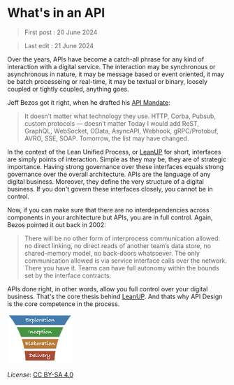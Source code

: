# What's in an API

> First post : 20 June 2024

> Last edit : 21 June 2024

Over the years, APIs have become a catch-all phrase for any kind of interaction with a digital service. The interaction may be synchronous or asynchronous in nature, it may be message based or event oriented, it may be batch processeing or real-time, it may be textual or binary, loosely coupled or tightly coupled, anything goes.

Jeff Bezos got it right, when he drafted his [API Mandate](/References/api-mandate.md):
> It doesn’t matter what technology they use. HTTP, Corba, Pubsub, custom protocols — doesn’t matter
Today I would add ReST, GraphQL, WebSocket, OData, AsyncAPI, Webhook, gRPC/Protobuf, AVRO, SSE, SOAP. Tomorrow, the list may have changed.

In the context of the Lean Unified Process, or [LeanUP](/Overview/leanup.md) for short, interfaces are simply points of interaction. Simple as they may be, they are of strategic importance. Having strong governance over these interfaces equals strong governance over the overall architecture. APIs are the language of any digital business. Moreover, they define the very structure of a digital business. If you don't govern these interfaces closely, you cannot be in control.

Now, if you can make sure that there are no interdependencies across components in your architecture but APIs, you are in full control. Again, Bezos pointed it out back in 2002:
> There will be no other form of interprocess communication allowed: no direct linking, no direct reads of another team’s data store, no shared-memory model, no back-doors whatsoever. The only communication allowed is via service interface calls over the network.
There you have it. Teams can have full autonomy within the bounds set by the interface contracts. 

APIs done right, in other words, allow you full control over your digital business. That's the core thesis behind [LeanUP](/Overview/leanup.md). And thats why API Design is the core competence in the process.

[<img src="/images/leanupLogo s.png" alt="drawing" class="center" width="150"/>](/Overview/leanup.md)

*License*: [CC BY-SA 4.0](https://creativecommons.org/licenses/by-sa/4.0/deed.en)
